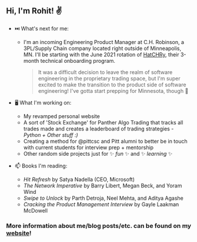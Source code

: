 ## Hi, I'm Rohit! ✌️


- ⏭️ What's next for me: 
  * I'm an incoming Engineering Product Manager at C.H. Robinson, a 3PL/Supply Chain company located right outside of Minneapolis, MN. I'll be starting with the June 2021  rotation of [HatCHRy](https://engineering.chrobinson.com/culture/hatchry-ch-robinson-it-onboarding/), their 3-month technical onboarding program.
  
    > It was a difficult decision to leave the realm of software engineering in the proprietary trading space, but I'm super excited to make the transition to the product side of software engineering! I've gotta start prepping for Minnesota, though 🥶

- 🖥️ What I'm working on:
  * My revamped personal website
  * A sort of 'Stock Exchange' for Panther Algo Trading that tracks all trades made and creates a leaderboard of trading strategies - *Python + Other stuff :)*
  * Creating a method for @pittcsc and Pitt alumni to better be in touch with current students for interview prep + mentorship
  * Other random side projects just for ✨ _fun_ ✨ and ✨ _learning_ ✨

- 📫 Books I'm reading:
  * *Hit Refresh* by Satya Nadella (CEO, Microsoft)
  * *The Network Imperative* by  Barry Libert, Megan Beck, and Yoram Wind
  * *Swipe to Unlock* by Parth Detroja, Neel Mehta, and Aditya Agashe
  * *Cracking the Product Management Interview* by Gayle Laakman McDowell

### More information about me/blog posts/etc. can be found on my [website](https://rohitganguly.com)!
<!--
**rohit-ganguly/rohit-ganguly** is a ✨ _special_ ✨ repository because its `README.md` (this file) appears on your GitHub profile.

Here are some ideas to get you started:

- 🔭 I’m currently working on ...
- 🌱 I’m currently learning ...
- 👯 I’m looking to collaborate on ...
- 🤔 I’m looking for help with ...
- 💬 Ask me about ...
- 📫 How to reach me: ...
- 😄 Pronouns: ...
- ⚡ Fun fact: ...
-->
